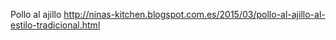 Pollo al ajillo	http://ninas-kitchen.blogspot.com.es/2015/03/pollo-al-ajillo-al-estilo-tradicional.html
